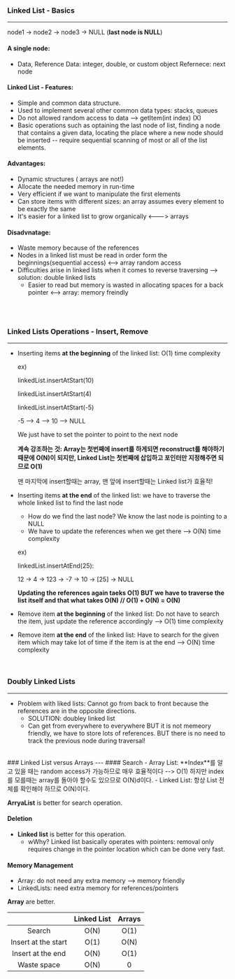 ### Linked List - Basics
---

node1 -> node2 -> node3 -> NULL (**last node is NULL**)

#### A single node:

- Data, Reference
Data: integer, double, or custom object
Refernece: next node

#### Linked List - Features:

- Simple and common data structure.
- Used to implement several other common data types: stacks, queues
- Do not allowed random access to data --> getItem(int index) (X)
- Basic operations such as optaining the last node of list, finding a node that contains a given data, locating the place where a new node should be inserted -- require sequential scanning of most or all of the list elements.


#### Advantages:

- Dynamic structures ( arrays are not!)
- Allocate the needed memory in run-time
- Very efficient if we want to manipulate the first elements
- Can store items with different sizes: an array assumes every element to be exactly the same
- It's easier for a linked list to grow organically <---> arrays

#### Disadvnatage:

- Waste memory because of the references
- Nodes in a linked list must be read in order form the beginnings(sequential access) <--> array random access
- Difficulties arise in linked lists when it comes to reverse traversing --> solution: double linked lists
   - Easier to read but memory is wasted in allocating spaces for a back pointer <--> array: memory freindly
   


<br><br>
### Linked Lists Operations - Insert, Remove
---
- Inserting items **at the beginning** of the linked list: O(1) time complexity

  ex)

  linkedList.insertAtStart(10)
  
  linkedList.insertAtStart(4)
  
  linkedList.insertAtStart(-5)
  

  -5 --> 4 --> 10 --> NULL

  We just have to set the pointer to point to the next node

  **계속 강조하는 것: Array는 첫번째에 insert를 하게되면 reconstruct를 해야하기 때문에 O(N)이 되지만, Linked List는 첫번째에 삽입하고 포인터만 지정해주면 되므로 O(1)**

  맨 마지막에 insert할때는 array, 맨 앞에 insert할때는 Linked list가 효율적!


- Inserting items **at the end** of the linked list: we have to traverse the whole linked list to find the last node

  - How do we find the last node? We know the last node is pointing to a NULL
  - We have to update the references when we get there --> O(N) time complexity
  
  ex)

  linkedList.insertAtEnd(25):
  
  12 -> 4 -> 123 -> -7 -> 10 -> [25] -> NULL
  
  **Updating the references again taeks O(1) BUT we have to traverse the list itself and that what takes O(N) // O(1) + O(N) = O(N)**


- Remove item **at the beginning** of the linked list: Do not have to search the item, just update the reference accordingly --> O(1) time complexity
- Remove item **at the end** of the linked list: Have to search for the given item which may take lot of time if the item is at the end --> O(N) time complexity

<br>

### Doubly Linked Lists
---
- Problem with liked lists: Cannot go from back to front because the references are in the opposite directions.
   - SOLUTION: doubley linked list
   - Can get from everywhere to everywhere BUT it is not memeory friendly, we have to store lots of references. BUT there is no need to track the previous node during traversal!
   
   
<br>
### Linked List versus Arrays
---
#### Search
- Array List: **Index**를 알고 있을 때는 random access가 가능하므로 매우 효율적이다 --> O(1)
             하지만 index를 모를때는 array를 돌아야 할수도 있으므로 O(N)d이다.
- Linked List: 항상 List 전체를 확인해야 하므로 O(N)이다.

**ArryaList** is better for search operation.


#### Deletion
- **Linked list** is better for this operation.
   - wWhy? Linked list basically operates with pointers: removal only requires change in the pointer location which can be done very fast.
   
#### Memory Management
- Array: do not need any extra memory --> memory friendly
- LinkedLists: need extra memory for references/pointers

**Array** are better.


|                      | Linked List | Arrays|
|:--------------------:|:-----------:|:-----:|
|  Search              | O(N)        | O(1)  |
|  Insert at the start | O(1)        | O(N)  |
|  Insert at the end   | O(N)        | O(1)  |
|  Waste space         | O(N)        | 0     |
